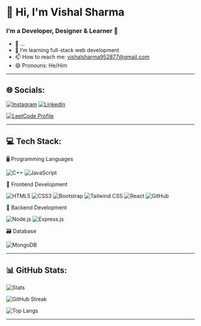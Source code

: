 # 👋 Hi, I'm Vishal Sharma
### I’m a Developer, Designer & Learner 🚀

- 🔭 ...
- 🌱 I’m learning full-stack web development
- 📫 How to reach me: vishalsharma952877@gmail.com
- 😄 Pronouns: He/Him

---
<h2>🌐 Socials:</h2>


[![Instagram](https://img.shields.io/badge/Instagram-E4405F?style=for-the-badge&logo=instagram&logoColor=white)](https://www.instagram.com/vishal_sharma_6033)
[![LinkedIn](https://img.shields.io/badge/LinkedIn-0077B5?style=for-the-badge&logo=linkedin&logoColor=white)](https://www.linkedin.com/in/vishal-sharma-a49603315/)
<p> <a href="https://leetcode.com/u/Vishal_Sharma_6033/" target="_blank"> <img src="https://img.shields.io/badge/LeetCode-FFA116?style=for-the-badge&logo=leetcode&logoColor=black" alt="LeetCode Profile"/> </a> </p>

---
<h2>💻 Tech Stack:</h2>
🖥️ Programming Languages

<p> <img src="https://img.shields.io/badge/C++-00599C?style=for-the-badge&logo=cplusplus&logoColor=white" alt="C++"/> <img src="https://img.shields.io/badge/JavaScript-F7DF1E?style=for-the-badge&logo=javascript&logoColor=black" alt="JavaScript"/> </p>
🎨 Frontend Development
<p>
  <img src="https://img.shields.io/badge/HTML5-E34F26?style=for-the-badge&logo=html5&logoColor=white" alt="HTML5"/>
  <img src="https://img.shields.io/badge/CSS3-1572B6?style=for-the-badge&logo=css3&logoColor=white" alt="CSS3"/>
  <img src="https://img.shields.io/badge/Bootstrap-7952B3?style=for-the-badge&logo=bootstrap&logoColor=white" alt="Bootstrap"/>
  <img src="https://img.shields.io/badge/Tailwind_CSS-38B2AC?style=for-the-badge&logo=tailwind-css&logoColor=white" alt="Tailwind CSS"/>
  <img src="https://img.shields.io/badge/React-20232A?style=for-the-badge&logo=react&logoColor=61DAFB" alt="React"/>
  <img src="https://img.shields.io/badge/GitHub-181717?style=for-the-badge&logo=github&logoColor=white" alt="GitHub"/>
</p>




🔧 Backend Development

<p> <img src="https://img.shields.io/badge/Node.js-339933?style=for-the-badge&logo=nodedotjs&logoColor=white" alt="Node.js"/> <img src="https://img.shields.io/badge/Express.js-404D59?style=for-the-badge" alt="Express.js"/> </p>
🗃️ Database

<p> <img src="https://img.shields.io/badge/MongoDB-4EA94B?style=for-the-badge&logo=mongodb&logoColor=white" alt="MongoDB"/> </p>

---
<h2>📊 GitHub Stats:</h2>

![Stats](https://github-readme-stats.vercel.app/api?username=Vishal-Sharma-6033&show_icons=true&theme=tokyonight&hide_border=false&rank_icon=percentile)

![GitHub Streak](https://github-readme-streak-stats.herokuapp.com?user=Vishal-Sharma-6033&theme=tokyonight&hide_border=false)

![Top Langs](https://github-readme-stats.vercel.app/api/top-langs/?username=Vishal-Sharma-6033&layout=compact&theme=tokyonight&hide_border=false)

---

